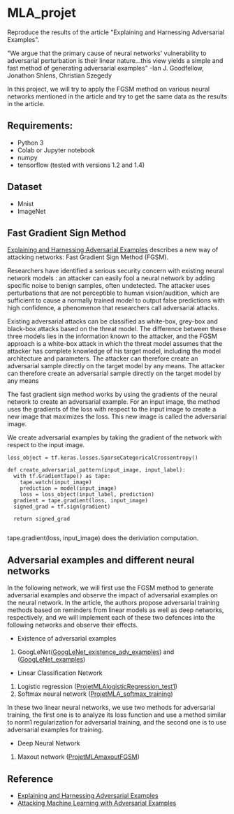 
# MLA_projet
Reproduce the results of the article "Explaining and Harnessing Adversarial Examples". 

"We argue that the primary cause of neural networks' vulnerability to adversarial perturbation is their linear nature...this view yields a simple and fast method of generating adversarial examples" -Ian J. Goodfellow, Jonathon Shlens, Christian Szegedy

In this project, we will try to apply the FGSM method on various neural networks mentioned in the article and try to get the same data as the results in the article.

## Requirements:

* Python 3
* Colab or Jupyter notebook
* numpy
* tensorflow (tested with versions 1.2 and 1.4)

## Dataset

* Mnist
* ImageNet
## Fast Gradient Sign Method 

[Explaining and Harnessing Adversarial Examples](https://arxiv.org/abs/1412.6572) describes a new way of attacking networks: Fast Gradient Sign Method (FGSM).

Researchers have identified a serious security concern with existing neural network models : an attacker can easily fool a neural network by adding specific noise to benign samples, often undetected. The attacker uses perturbations that are not perceptible to human vision/audition, which are sufficient to cause a normally trained model to output false predictions with high confidence, a phenomenon that researchers call adversarial attacks.

Existing adversarial attacks can be classified as white-box, grey-box and black-box attacks based on the threat model. The difference between these three models lies in the information known to the attacker, and the FGSM approach is a white-box attack in which the threat model assumes that the attacker has complete knowledge of his target model, including the model architecture and parameters. The attacker can therefore create an adversarial sample directly on the target model by any means. The attacker can therefore create an adversarial sample directly on the target model by any means

The fast gradient sign method works by using the gradients of the neural network to create an adversarial example. 
For an input image, the method uses the gradients of the loss with respect to the input image to create a new image that 
maximizes the loss. This new image is called the adversarial image.

We create adversarial examples by taking the gradient of the network with respect to the input image.
```
loss_object = tf.keras.losses.SparseCategoricalCrossentropy()

def create_adversarial_pattern(input_image, input_label):
  with tf.GradientTape() as tape:
    tape.watch(input_image)
    prediction = model(input_image)
    loss = loss_object(input_label, prediction)
  gradient = tape.gradient(loss, input_image)
  signed_grad = tf.sign(gradient)
  
  return signed_grad
  
```
tape.gradient(loss, input_image) does the deriviation computation.

## Adversarial examples and different neural networks

In the following network, we will first use the FGSM method to generate adversarial examples and observe the impact of adversarial examples on the neural network.  In the article, the authors propose adversarial training methods based on reminders from linear models as well as deep networks, respectively, and we will implement each of these two defences into the following networks and observe their effects.
  * Existence of adversarial examples
  
  1. GoogLeNet([GoogLeNet_existence_adv_examples](/src/existence_adv/)) and ([GoogLeNet_examples](/src/GoogLeNet/)) 
  
  * Linear Classification Network
  
  1. Logistic regression ([ProjetMLAlogisticRegression_test1](/src/logistic_regression/)) 
  2. Softmax neural network ([ProjetMLA_softmax_training](/src/softmax/)) 
   
    
  In these two linear neural networks, we use two methods for adversarial training, the first one is to analyze its loss function and use a method similar to norm1 regularization for adversarial training, and the second one is to use adversarial examples for training.
    
  * Deep Neural Network
  
  1. Maxout network ([ProjetMLAmaxoutFGSM](/src/maxout/))
    


## Reference

- [Explaining and Harnessing Adversarial Examples](https://arxiv.org/abs/1412.6572)
- [Attacking Machine Learning with Adversarial Examples](https://openai.com/blog/adversarial-example-research/)
